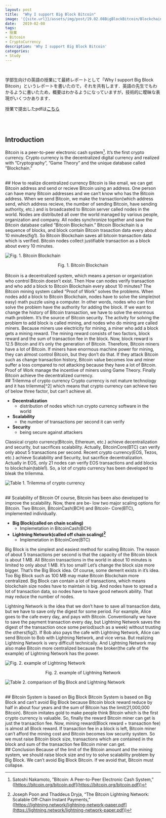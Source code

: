 ```yaml
---
layout: post
title:  "Why I support Big Block Bitcoin"
image: '{{site.url}}/assets/img/post/19.02.08BigBlockBitcoin/Blockchain.png'
date:   2019-02-08
tags:
- 授業
- Bitcoin
- CryptoCurrency
description: 'Why I support Big Block Bitcoin'
categories:
- Study
---
```

[^1]: Satoshi Nakamoto, ”Bitcoin: A Peer-to-Peer Electronic Cash System,” ([https://bitcoin.org/bitcoin.pdf](https://bitcoin.org/bitcoin.pdf))
[^2]: Vitalik Buterin, Sharding FAQs ([https://github.com/ethereum/wiki/wiki/Sharding-FAQsthis-sounds-like-theres-some-kind-of-scalability-trilemma-at-play-what-is-this-trilemma-and-can-we-break-through-it](https://github.com/ethereum/wiki/wiki/Sharding-FAQsthis-sounds-like-theres-some-kind-of-scalability-trilemma-at-play-what-is-this-trilemma-and-can-we-break-through-it))
[^3]: Joseph Poon and Thaddeus Dryja, “The Bitcoin Lightning Network: Scalable Off-Chain Instant Payments,” ([https://lightning.network/lightning-network-paper.pdf](https://lightning.network/lightning-network-paper.pdf))
<br />

学部生向けの英語の授業にて最終レポートとして「Why I support Big Block Bitcoin」というレポートを書いたので，それを共有します．英語の先生でもわかるように書いたため，概要はわかるようになっていますが，技術的に曖昧な表現がいくつかあります．

授業で提出したpdfは[こちら]({{site.url}}/assets/img/post/19.02.08BigBlockBitcoin/FinalReport.pdf)

<br /><br />
## Introduction
Bitcoin is a peer-to-peer electronic cash system[^1]. It’s the first crypto currency. Crypto currency is the decentralized digital currency and realized with ”Cryptography”, ”Game Theory” and the unique database called ”Blockchain.”

<br />
## How to realize dicentralized currency
Bitcoin is like email, we can get Bitcoin address and send or recieve Bitcoin using an address. One person can have many Bitcoin addresses and we can’t know who has the Bitcoin address. When we send Bitcoin, we make the transaction(which address send, which address recieve, the number of sending Bitcoin, have sending authority, etc.) and is broadcasted to Bitcoin server called nodes in the world. Nodes are distributed all over the world managed by various people, organization and company. All nodes synchronize together and save the Bitcoin database called ”Bitcoin Blockchain.” Bitcoin Blockchain is a sequence of blocks, and block contain Bitcoin trasaction data every about 10 minutes(fig1). So Bitcoin Blockchain saves all bitcoin transaction data which is verified. Bitcoin nodes collect justifiable transaction as a block about every 10 minutes.

![Fig. 1. Bitcoin Blockchain]({{site.url}}/assets/img/post/19.02.08BigBlockBitcoin/Blockchain.png)
<div style="text-align: center;">
  Fig. 1. Bitcoin Blockchain
</div>

<br />
Bitcoin is a decentralized system, which means a person or organization who control Bitcoin doesn’t exist. Then How can nodes verify transaction and who add a block to Bitcoin Blockchain every about 10 minutes? The Bitcoin mining system called ”Proof of Work” solves the problems. When nodes add a block to Bitcoin Blockchain, nodes have to solve the simple(not easy) math puzzle using a computer. In other words, nodes who can first solve the problem have the authority for adding the block. If we want to change the history of Bitcoin transaction, we have to solve the enormous math problem. It’s the source of Bitcoin security. The activity for solving the problem to add block is called mining, and nodes who do mining are called miners. Because miners use electricity for mining, a miner who add a block gets a mining reward. The mining reward consists of two factors, block reward and the sum of transaction fee in the block. Now, block reward is 12.5 Bitcoin and it’s only the generation of Bitcoin. Therefore, Bitcoin miners have a lot of Bitcoin. If miners have enormous machine power for mining, they can almost control Bitcoin, but they don’t do that. If they attack Bitcoin such as change transaction history, Bitcoin value becomes low and miner suffer a loss compared to not attacking because they have a lot of Bitcoin. Proof of Work manage the incentive of miners using Game Theory. Finally Bitcoin achieve the decentralized currency.

<br />
## Trilemma of crypto currency
Crypto currency is not mature technology and it has trilemma[^2] which means that crypto currency can achieve two of below three factor, but can’t achieve all.

- **Decentralization**
  - distribution of nodes which run crypto currency software in the world
- **Scalability**
  - the number of transactions per second it can verify
- **Security**
  - being secure against attackers

Classical crypto currency(Bitcoin, Ethereum, etc.) achieve decentralization and security, but sacrifices scalability. Actually, BitcoinCore(BTC) can verify only about 5 transactions per second. Recent crypto currency(EOS, Tezos, etc.) achieve Scalability and Security, but sacrifice decentralization. Actually in EOS, only 21 nodes can verify EOS transactions and add blocks to blockchain(table1). So, a lot of crypto currency has been developed to bleak the trilemma.

![Table 1. Trilemma of crypto currency]({{site.url}}/assets/img/post/19.02.08BigBlockBitcoin/trilemmaTable.png)

<br />
## Scalability of Bitcoin
Of course, Bitcoin has been also developed to improve the scalability. Now, there are be- low two major scaling options for Bitcoin. Two Bitcoin, BitcoinCash(BCH) and Bitcoin- Core(BTC), implemented individually.

- **Big Block(called on chain scaling)**
  - Implemetation in BitcoinCash(BCH)
- **Lightning Network(called off chain scaling)[^3]**
  - Implemetation in BitcoinCore(BTC)

Big Block is the simplest and easiest method for scaling Bitcoin. The reason of about 5 transactions per second is that the capacity of the Bitcoin block is about 1 MB. All Bitcoin transactions in the world in about 10 minutes is limited to only about 1 MB. It’s too small! Let’s change the block size more bigger. That’s the Big Block idea. Of course, some demerit exists in it’s idea. Too Big Block such as 100 MB may make Bitcoin Blockchain more centralized. Big Block can contain a lot of transactions, which means blockchain size nodes have to maintain is big. And nodes have to spread a lot of transaction data, so nodes have to have good network ability. That may reduce the number of nodes.


Lightning Network is the idea that we don’t have to save all transaction data, but we have to save only the digest for some period. For example, Alice goes to the cafe every day, and pays with Bitcoin. Conventionally we have to save the payment transaction every day, but Lightning Network saves the digest of the transaction once some period(such as a week) without trusting the others(fig2). If Bob also pays the cafe with Lightning Network, Alice can send Bitcoin to Bob with Lightning Network, and vice versa. But realizing Lightning Network is very difficult technically. And Lightning Network may also make Bitcoin more centralized because the broker(the cafe of the example) of Lightning Network has the power.

![Fig. 2. example of Lightning Network]({{site.url}}/assets/img/post/19.02.08BigBlockBitcoin/Lightning.png)
<div style="text-align: center;">
  Fig. 2. example of Lightning Network
</div>


![Table 2. comparison of Big Block and Lightning Network]({{site.url}}/assets/img/post/19.02.08BigBlockBitcoin/comparison.png)

<br />
## Bitcoin System is based on Big Block
Bitcoin System is based on Big Block and can’t avoid Big Block because Bitcoin block reward reduce by half in about four years and the sum of Bitcoin has the limit(21,000,000 Bitcoin). Bitcoin imitates gold to make people think Bitcoin which is the first crypto currency is valuable. So, finally the reward Bitcoin miner can get is just the transaction fee. Now, mining reward(Block reward + transaction fee) is almost all Block reward. If transaction fee in a block is left, Bitcoin miner can’t afford the mining cost and Bitcoin becomes low security system. So we must raise Bitcoin block size, transactions which are contained in the block and sum of the transaction fee Bitcoin miner can get.


<br />
## Conclusion
Because of the limit of the Bitcoin amount and the mining system, we should raise block size and try to solve scalability problem by Big Block. We can’t avoid Big Block Bitcoin. If we avoid that, Bitcoin must collapse.

<br />
